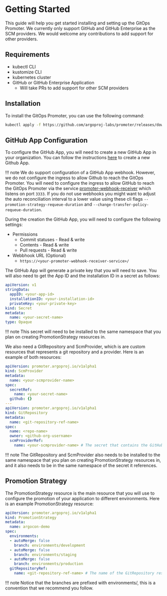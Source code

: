 # Getting Started

This guide will help you get started installing and setting up the GitOps Promoter. We currently only support
GitHub and GitHub Enterprise as the SCM providers. We would welcome any contributions to add support for other
providers.

## Requirements

* kubectl CLI
* kustomize CLI
* kubernetes cluster
* GitHub or GitHub Enterprise Application
  * Will take PRs to add support for other SCM providers

## Installation

To install the GitOps Promoter, you can use the following command:

```bash
kubectl apply -f https://github.com/argoproj-labs/promoter/releases/download/latest/install.yaml
```

## GitHub App Configuration

To configure the GitHub App, you will need to create a new GitHub App in your organization. You can follow the
instructions [here](https://docs.github.com/en/developers/apps/creating-a-github-app) to create a new Github App.

!!! note We do support configuration of a GitHub App webhook. However, we do not configure the ingress to allow Github
to reach the GitOps Promoter. You will need to configure the ingress to allow GitHub to reach the GitOps Promoter 
via the service [promoter-webhook-receiver]() which listens on port `3333`. If you do not use webhooks you might want to
adjust the auto reconciliation interval to a lower value using these cli flags `--promotion-strategy-requeue-duration` and
`--change-transfer-policy-requeue-duration`.

During the creation the GitHub App, you will need to configure the following settings:

* Permissions
  * Commit statuses - Read & write
  * Contents - Read & write
  * Pull requests - Read & write
* Webbhook URL (Optional)
  * `https://<your-promoter-webhook-receiver-service>/`

The GitHub App will generate a private key that you will need to save. You will also need to get the App ID and the
installation ID in a secret as follows:

```yaml
apiVersion: v1
stringData:
  appID: <your-app-id>
  installationID: <your-installation-id>
  privateKey: <your-private-key>
kind: Secret
metadata:
  name: <your-secret-name>
type: Opaque
```

!!! note This secret will need to be installed to the same namespace that you plan on creating PromotionStrategy resources in.



We also need a GitRepository and ScmProvider, which is are custom resources that represents a git repository and a provider. 
Here is an example of both resources:

```yaml
apiVersion: promoter.argoproj.io/v1alpha1
kind: ScmProvider
metadata:
  name: <your-scmprovider-name>
spec:
  secretRef:
    name: <your-secret-name>
  github: {}
---
apiVersion: promoter.argoproj.io/v1alpha1
kind: GitRepository
metadata:
  name: <git-repository-ref-name>
spec:
  name: <repo-name>
  owner: <github-org-username>
  scmProviderRef:
    name: <your-scmprovider-name> # The secret that contains the GitHub App configuration
```

!!! note The GitRepository and ScmProvider also needs to be installed to the same namespace that you plan on creating PromotionStrategy 
resources in, and it also needs to be in the same namespace of the secret it references.


## Promotion Strategy

The PromotionStrategy resource is the main resource that you will use to configure the promotion of your application to different environments.
Here is an example PromotionStrategy resource:

```yaml
apiVersion: promoter.argoproj.io/v1alpha1
kind: PromotionStrategy
metadata:
  name: argocon-demo
spec:
  environments:
  - autoMerge: false
    branch: environments/development
  - autoMerge: false
    branch: environments/staging
  - autoMerge: false
    branch: environments/production
  gitRepositoryRef:
    name: <git-repository-ref-name> # The name of the GitRepository resource
```

!!! note Notice that the branches are prefixed with environments/, this is a convention that we recommend you follow.
